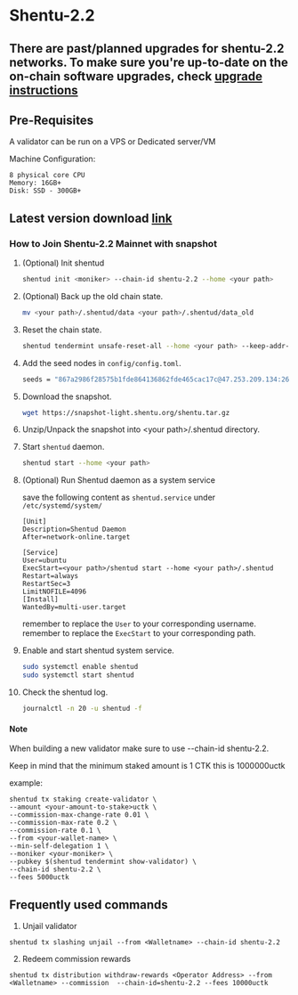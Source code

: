 # Shentu-2.2

## There are past/planned upgrades for shentu-2.2 networks. To make sure you're up-to-date on the on-chain software upgrades, check [upgrade instructions](https://github.com/ShentuChain/mainnet/blob/main/shentu-2.2/upgrades)

## Pre-Requisites
A validator can be run on a VPS or Dedicated server/VM

Machine Configuration:
```
8 physical core CPU
Memory: 16GB+
Disk: SSD - 300GB+
```

## Latest version download [link](https://github.com/shentufoundation/shentu/releases)

### How to Join Shentu-2.2 Mainnet with snapshot

 1. (Optional) Init shentud
    ```bash
    shentud init <moniker> --chain-id shentu-2.2 --home <your path>
    ```
 2. (Optional) Back up the old chain state.
    ```bash
    mv <your path>/.shentud/data <your path>/.shentud/data_old
    ```
 3. Reset the chain state.
    ```bash
    shentud tendermint unsafe-reset-all --home <your path> --keep-addr-book
    ```
 4. Add the seed nodes in `config/config.toml`.
    ```bash
    seeds = "867a2986f28575b1fde864136862fde465cac17c@47.253.209.134:26656,3edd4e16b791218b623f883d04f8aa5c3ff2cca6@shentu-seed.panthea.eu:36656"
    ```
 5. Download the snapshot.
    ```bash
    wget https://snapshot-light.shentu.org/shentu.tar.gz
    ```
 6. Unzip/Unpack the snapshot into \<your path\>/.shentud directory.
 7. Start `shentud` daemon.
    ```bash
    shentud start --home <your path>
    ```
 8. (Optional) Run Shentud daemon as a system service

    save the following content as `shentud.service` under `/etc/systemd/system/`

    ```
    [Unit]
    Description=Shentud Daemon
    After=network-online.target

    [Service]
    User=ubuntu
    ExecStart=<your path>/shentud start --home <your path>/.shentud
    Restart=always
    RestartSec=3
    LimitNOFILE=4096
    [Install]
    WantedBy=multi-user.target
    ```
    remember to replace the `User` to your corresponding username.
    remember to replace the `ExecStart` to your corresponding path.

 9. Enable and start shentud system service.
     ```bash
     sudo systemctl enable shentud
     sudo systemctl start shentud
     ```
 10. Check the shentud log.
     ```bash
     journalctl -n 20 -u shentud -f
     ```

 #### Note

When building a new validator make sure to use --chain-id shentu-2.2.

Keep in mind that the minimum staked amount is 1 CTK this is 1000000uctk

example:
```
shentud tx staking create-validator \
--amount <your-amount-to-stake>uctk \
--commission-max-change-rate 0.01 \
--commission-max-rate 0.2 \
--commission-rate 0.1 \
--from <your-wallet-name> \
--min-self-delegation 1 \
--moniker <your-moniker> \
--pubkey $(shentud tendermint show-validator) \
--chain-id shentu-2.2 \
--fees 5000uctk
```

## Frequently used commands
1. Unjail validator
 ```
 shentud tx slashing unjail --from <Walletname> --chain-id shentu-2.2
 ```
2. Redeem commission rewards
 ```
 shentud tx distribution withdraw-rewards <Operator Address> --from <Walletname> --commission  --chain-id=shentu-2.2 --fees 10000uctk
 ```
